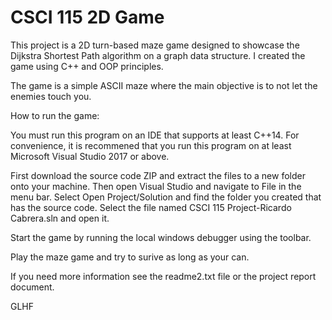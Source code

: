 # CSCI 115 2D Game

This project is a 2D turn-based maze game designed to showcase the Dijkstra Shortest Path algorithm on a graph data structure.
I created the game using C++ and OOP principles.

The game is a simple ASCII maze where the main objective is to not let the enemies touch you.

How to run the game:

You must run this program on an IDE that supports at least C++14. For convenience, it is recommened that you run this program on at least Microsoft Visual Studio 2017 or above.

First download the source code ZIP and extract the files to a new folder onto your machine. Then open Visual Studio and navigate to File in the menu bar. Select Open Project/Solution and find the folder you created that has the source code. Select the file named CSCI 115 Project-Ricardo Cabrera.sln and open it.

Start the game by running the local windows debugger using the toolbar.

Play the maze game and try to surive as long as your can.

If you need more information see the readme2.txt file or the project report document.

GLHF

